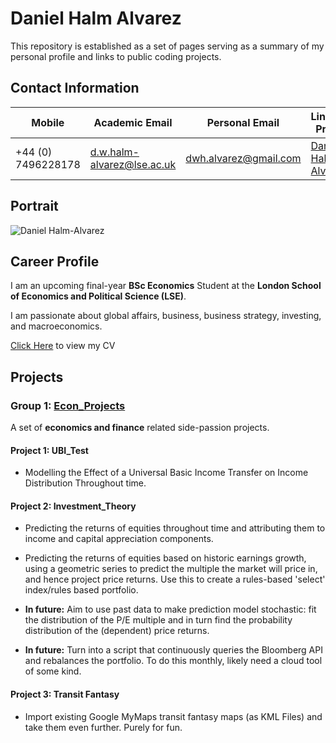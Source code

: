 # Daniel Halm Alvarez

This repository is established as a set of pages serving as a summary of my personal profile and links to public coding projects.

## Contact Information

| Mobile           | Academic Email                   | Personal Email       | Linkedin Profile                                   |
|------------------|----------------------------------|----------------------|----------------------------------------------------|
| +44 (0) 7496228178 | d.w.halm-alvarez@lse.ac.uk       | dwh.alvarez@gmail.com | [Daniel Halm-Alvarez](https://www.linkedin.com/in/daniel-halm-alvarez/) |

## Portrait

![Daniel Halm-Alvarez](images/github_photo_daniel_halm_alvarez.jpg)



## Career Profile

I am an upcoming final-year **BSc Economics** Student at the **London School of Economics and Political Science (LSE)**.

I am passionate about global affairs, business, business strategy, investing, and macroeconomics.

[Click Here](docs/subpages_1/index_files/mediabag/CV_Daniel_Halm_Alvarez.pdf) to view my CV

## Projects

### Group 1: [Econ_Projects](https://github.com/danielhalm1407/EconProjects/tree/main)

A set of **economics and finance** related side-passion projects.

#### Project 1: UBI_Test

- Modelling the Effect of a Universal Basic Income Transfer on Income Distribution Throughout time.

#### Project 2: Investment_Theory

- Predicting the returns of equities throughout time and attributing them to income and capital appreciation components.

- Predicting the returns of equities based on historic earnings growth, using a geometric series to predict the multiple the market will price in, and hence project price returns. Use this to create a rules-based 'select' index/rules based portfolio.

- **In future:** Aim to use past data to make prediction model stochastic: fit the distribution of the P/E multiple and in turn find the probability distribution of the (dependent) price returns.

- **In future:** Turn into a script that continuously queries the Bloomberg API and rebalances the portfolio. To do this monthly, likely need a cloud tool of some kind.

#### Project 3: Transit Fantasy

- Import existing Google MyMaps transit fantasy maps (as KML Files) and take them even further. Purely for fun.